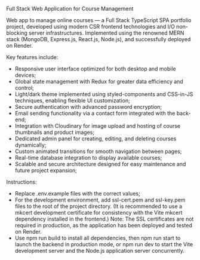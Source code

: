 Full Stack Web Application for Course Management

Web app to manage online courses — a Full Stack TypeScript SPA portfolio project, developed using modern CSR frontend technologies and I/O non-blocking server infrastructures. Implemented using the renowned MERN stack (MongoDB, Express.js, React.js, Node.js), and successfully deployed on Render.

Key features include:
- Responsive user interface optimized for both desktop and mobile devices;
- Global state management with Redux for greater data efficiency and control;
- Light/dark theme implemented using styled-components and CSS-in-JS techniques, enabling flexible UI customization;
- Secure authentication with advanced password encryption;
- Email sending functionality via a contact form integrated with the back-end;
- Integration with Cloudinary for image upload and hosting of course thumbnails and product images;
- Dedicated admin panel for creating, editing, and deleting courses dynamically;
- Custom animated transitions for smooth navigation between pages;
- Real-time database integration to display available courses;
- Scalable and secure architecture designed for easy maintenance and future project expansion;

Instructions:
- Replace .env.example files with the correct values;
- For the development environment, add ssl-cert.pem and ssl-key.pem files to the root of the project directory. (It is recommended to use a mkcert development certificate for consistency with the Vite mkcert dependency installed in the frontend.) Note: The SSL certificates are not required in production, as the application has been deployed and tested on Render.
- Use npm run build to install all dependencies, then npm run start to launch the backend in production mode, or npm run dev to start the Vite development server and the Node.js application server concurrently.

